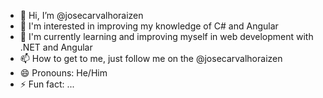 - 👋 Hi, I’m @josecarvalhoraizen
- 👀 I'm interested in improving my knowledge of C# and Angular
- 🌱 I'm currently learning and improving myself in web development with .NET and Angular
- 📫 How to get to me, just follow me on the @josecarvalhoraizen
- 😄 Pronouns: He/Him
- ⚡ Fun fact: ...

<!---
josecarvalhoraizen/josecarvalhoraizen is a ✨ special ✨ repository because its `README.md` (this file) appears on your GitHub profile.
You can click the Preview link to take a look at your changes.
--->
